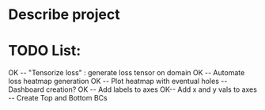 # Describe project

# TODO List:
OK -- "Tensorize loss" : generate loss tensor on domain
OK -- Automate loss heatmap generation
OK -- Plot heatmap with eventual holes 
-- Dashboard creation?
OK -- Add labels to axes
OK-- Add x and y vals to axes
-- Create Top and Bottom BCs
